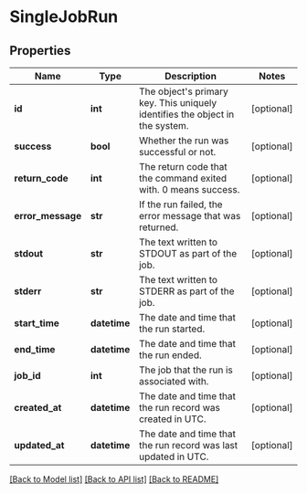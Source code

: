 # SingleJobRun

## Properties
Name | Type | Description | Notes
------------ | ------------- | ------------- | -------------
**id** | **int** | The object&#x27;s primary key. This uniquely identifies the object in the system. | [optional] 
**success** | **bool** | Whether the run was successful or not. | [optional] 
**return_code** | **int** | The return code that the command exited with. 0 means success. | [optional] 
**error_message** | **str** | If the run failed, the error message that was returned. | [optional] 
**stdout** | **str** | The text written to STDOUT as part of the job. | [optional] 
**stderr** | **str** | The text written to STDERR as part of the job. | [optional] 
**start_time** | **datetime** | The date and time that the run started. | [optional] 
**end_time** | **datetime** | The date and time that the run ended. | [optional] 
**job_id** | **int** | The job that the run is associated with. | [optional] 
**created_at** | **datetime** | The date and time that the run record was created in UTC. | [optional] 
**updated_at** | **datetime** | The date and time that the run record was last updated in UTC. | [optional] 

[[Back to Model list]](../README.md#documentation-for-models) [[Back to API list]](../README.md#documentation-for-api-endpoints) [[Back to README]](../README.md)

